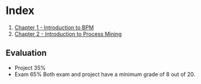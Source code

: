# Index

1. [Chapter 1 - Introduction to BPM](chapter-1.md)
2. [Chapter 2 - Introduction to Process Mining](chapter-2.md)

## Evaluation

- Project 35%
- Exam 65%
  Both exam and project have a minimum grade of 8 out of 20.
